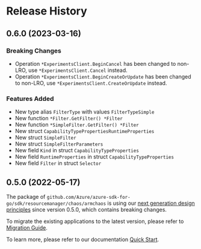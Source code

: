 # Release History

## 0.6.0 (2023-03-16)
### Breaking Changes

- Operation `*ExperimentsClient.BeginCancel` has been changed to non-LRO, use `*ExperimentsClient.Cancel` instead.
- Operation `*ExperimentsClient.BeginCreateOrUpdate` has been changed to non-LRO, use `*ExperimentsClient.CreateOrUpdate` instead.

### Features Added

- New type alias `FilterType` with values `FilterTypeSimple`
- New function `*Filter.GetFilter() *Filter`
- New function `*SimpleFilter.GetFilter() *Filter`
- New struct `CapabilityTypePropertiesRuntimeProperties`
- New struct `SimpleFilter`
- New struct `SimpleFilterParameters`
- New field `Kind` in struct `CapabilityTypeProperties`
- New field `RuntimeProperties` in struct `CapabilityTypeProperties`
- New field `Filter` in struct `Selector`


## 0.5.0 (2022-05-17)

The package of `github.com/Azure/azure-sdk-for-go/sdk/resourcemanager/chaos/armchaos` is using our [next generation design principles](https://azure.github.io/azure-sdk/general_introduction.html) since version 0.5.0, which contains breaking changes.

To migrate the existing applications to the latest version, please refer to [Migration Guide](https://aka.ms/azsdk/go/mgmt/migration).

To learn more, please refer to our documentation [Quick Start](https://aka.ms/azsdk/go/mgmt).